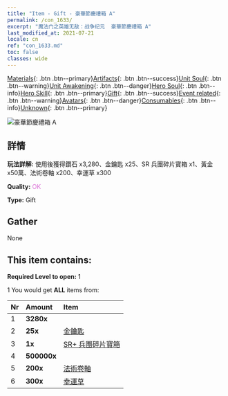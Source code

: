 ```yaml
---
title: "Item - Gift - 豪華節慶禮箱 A"
permalink: /con_1633/
excerpt: "魔法门之英雄无敌：战争纪元  豪華節慶禮箱 A"
last_modified_at: 2021-07-21
locale: cn
ref: "con_1633.md"
toc: false
classes: wide
---
```

 [Materials](/ItemsCN/){: .btn .btn--primary}[Artifacts](/ItemsCN/Artifacts/){: .btn .btn--success}[Unit Soul](/ItemsCN/UnitSoul/){: .btn .btn--warning}[Unit Awakening](/ItemsCN/UnitAwakening/){: .btn .btn--danger}[Hero Soul](/ItemsCN/HeroSoul/){: .btn .btn--info}[Hero Skill](/ItemsCN/HeroSkill/){: .btn .btn--primary}[Gift](/ItemsCN/Gift/){: .btn .btn--success}[Event related](/ItemsCN/Events/){: .btn .btn--warning}[Avatars](/ItemsCN/Avatars/){: .btn .btn--danger}[Consumables](/ItemsCN/Consumables/){: .btn .btn--info}[Unknown](/ItemsCN/Unknown/){: .btn .btn--primary}

 ![豪華節慶禮箱 A](/images/t/i_907249.png)

## 詳情
 **玩法詳解:** 使用後獲得鑽石 x3,280、金鑰匙 x25、SR 兵團碎片寶箱 x1、黃金 x50萬、法術卷軸 x200、幸運草 x300

 **Quality:** <span style="color: #DA70D6">OK</span>

 **Type:** Gift

## Gather

  None

## This item contains:

 **Required Level to open:** 1

 1 You would get **ALL** items  from:

  | Nr | Amount |     Item    |
  |:---|:-------|:------------|
  | 1 |  **3280x** | <i class="fas fa-gem"/> |  | 
  | 2 |  **25x** | [金鑰匙](/cn/Items/con_783/) |  | 
  | 3 |  **1x** | [SR+ 兵團碎片寶箱](/cn/Items/con_1598/) |  | 
  | 4 |  **500000x** | <i class="fas fa-coins"/> |  | 
  | 5 |  **200x** | [法術卷軸](/cn/Items/con_694/) |  | 
  | 6 |  **300x** | [幸運草](/cn/Items/con_537/) |  | 
